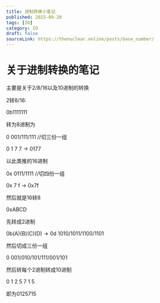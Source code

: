 ```yaml
---
title: 进制转换小笔记
published: 2025-09-20
tags: [IO]
category: IO
draft: false
sourceLink: https://thenuclear.online/posts/base_number/
---
```

# 关于进制转换的笔记
主要是关于2/8/16以及10进制的转换

2转8/16:

0b1111111

转为8进制为

0 001/111/111 //切三份一组

0 1 7 7 -> 0177

以此类推的16进制

0x 0111/1111  //切四份一组

0x 7 f -> 0x7f

然后就是16转8

0xABCD

先转成2进制

0b(A)(B)(C)(D) -> 0d 1010/1011/1100/1101

然后切成三份一组

0 001/010/101/111/001/101

然后转每个2进制转成10进制

0 1 2 5 7 1 5

即为0125715




